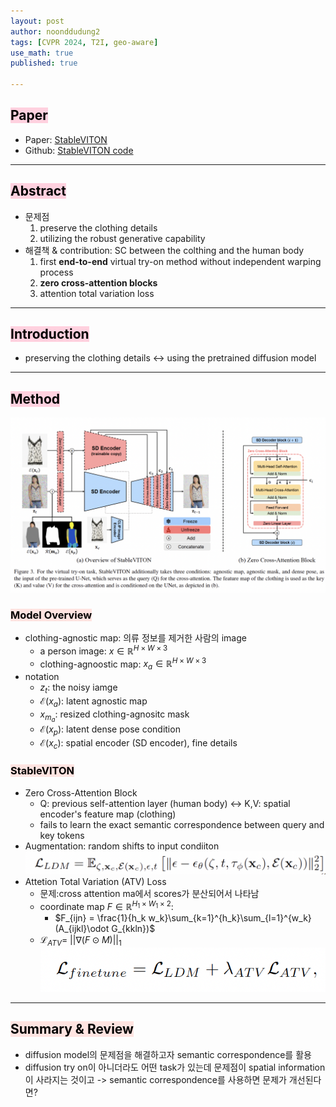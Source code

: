 ```yaml
---
layout: post
author: noonddudung2
tags: [CVPR 2024, T2I, geo-aware]
use_math: true
published: true

---
```

<!-- # <span style="color: black; background-color: #ffebb4"> [논문리뷰] Improving Semantic Correspondence with Veiwpoint-Guided Spherical Maps</span> -->
## <span style="color: black; background-color: #ffd1df">Paper</span>
* Paper: [StableVITON]()
* Github: [StableVITON code]()

---

## <span style="color: black; background-color: #ffd1df">Abstract</span>
* 문제점
  1. preserve the clothing details
  2. utilizing the robust generative capability
* 해결책 & contribution: SC between the colthing and the human body
  1. first **end-to-end** virtual try-on method without independent warping process
  1. **zero cross-attention blocks**
  2. attention total variation loss

---

## <span style="color: black; background-color: #ffd1df">Introduction</span>
* preserving the clothing details <-> using the pretrained diffusion model

---

## <span style="color: black; background-color: #ffd1df">Method</span>
![pipeline](images/stableviton/pipeline.png)
### <span style="color: black; background-color: #ffe4e1">Model Overview</span>
* clothing-agnostic map: 의류 정보를 제거한 사람의 image
  * a person image: $x \in \mathbb{R}^{H \times W \times 3}$
  * clothing-agnoostic map: $x_a \in \mathbb{R}^{H \times W \times 3}$
* notation
  * $z_t$: the noisy iamge
  * $\mathcal{E}(x_a)$: latent agnostic map
  * $x_{m_a}$: resized clothing-agnositc mask
  * $\mathcal{E}(x_p)$: latent dense pose condition
  * $\mathcal{E}(x_c)$: spatial encoder (SD encoder), fine details 

### <span style="color: black; background-color: #ffe4e1">StableVITON</span>
* Zero Cross-Attention Block
  * Q: previous self-attention layer (human body) <-> K,V: spatial encoder's feature map (clothing)
  * fails to learn the exact semantic correspondence between query and key tokens
* Augmentation: random shifts to input condiiton
  ![stableviton_eq1](images/stableviton/stableviton_eq1.png)
* Attetion Total Variation (ATV) Loss
  * 문제:cross attention ma에서 scores가 분산되어서 나타남
  * coordinate map $F \in \mathbb{R}^{H_1 \times W_1 \times 2}$:
    * $F_{ijn} = \frac{1}{h_k w_k}\sum_{k=1}^{h_k}\sum_{l=1}^{w_k}(A_{ijkl}\odot G_{kkln})$
  * $\mathcal{L}_{ATV}=\ \lvert\lvert \nabla (F \odot M)\rvert\rvert_1$
  ![stablevition_eq2](images/stableviton/stableviton_eq2.png)  



---

## <span style="color: black; background-color: #ffe4e1">Summary & Review</span>
* diffusion model의 문제점을 해결하고자 semantic correspondence를 활용
* diffusion try on이 아니더라도 어떤 task가 있는데 문제점이 spatial information이 사라지는 것이고 -> semantic correspondence를 사용하면 문제가 개선된다면?

<!-- 
# Sample heading 1

## Sample heading 2
å
### Sample heading 3

#### Sample heading 4

##### Sample heading 5

###### Sample heading 6

Mauris viverra dictum ultricies. Vestibulum quis ipsum euismod, facilisis metus sed, varius ipsum. Donec scelerisque lacus libero, eu dignissim sem venenatis at. Etiam id nisl ut lorem gravida euismod.

## Lists

Unordered:

- Fusce non velit cursus ligula mattis convallis vel at metus[^2].
- Sed pharetra tellus massa, non elementum eros vulputate non.
- Suspendisse potenti.

Ordered:

1. Quisque arcu felis, laoreet vel accumsan sit amet, fermentum at nunc.
2. Sed massa quam, auctor in eros quis, porttitor tincidunt orci.
3. Nulla convallis id sapien ornare viverra.
4. Nam a est eget ligula pellentesque posuere.

## Blockquote

The following is a blockquote:

> Suspendisse tempus dolor nec risus sodales posuere. Proin dui dui, mollis a consectetur molestie, lobortis vitae tellus.

## Thematic breaks (<hr>)

Mauris viverra dictum ultricies[^3]. Vestibulum quis ipsum euismod, facilisis metus sed, varius ipsum. Donec scelerisque lacus libero, eu dignissim sem venenatis at. Etiam id nisl ut lorem gravida euismod. **You can put some text inside the horizontal rule like so.**

---

{: data-content="hr with text"}

Mauris viverra dictum ultricies. Vestibulum quis ipsum euismod, facilisis metus sed, varius ipsum. Donec scelerisque lacus libero, eu dignissim sem venenatis at. Etiam id nisl ut lorem gravida euismod. **Or you can just have an clean horizontal rule.**

---

Mauris viverra dictum ultricies. Vestibulum quis ipsum euismod, facilisis metus sed, varius ipsum. Donec scelerisque lacus libero, eu dignissim sem venenatis at. Etiam id nisl ut lorem gravida euismod. Or you can just have an clean horizontal rule.

## Code

Now some code:

```
const ultimateTruth = 'follow middlepath';
console.log(ultimateTruth);
```

And here is some `inline code`!

## Tables

Now a table:


| Tables        |      Are      |  Cool |
| --------------- | :-------------: | ------: |
| col 3 is      | right-aligned | $1600 |
| col 2 is      |   centered   |   $12 |
| zebra stripes |   are neat   |    $1 |

## Images

![theme logo](http://www.abhinavsaxena.com/images/abhinav.jpeg)

This is an image[^4]

---

{: data-content="footnotes"}

[^1]: this is a footnote. You should reach here if you click on the corresponding superscript number.
    
[^2]: hey there, don't forget to read all the footnotes!
    
[^3]: this is another footnote.
    
[^4]: this is a very very long footnote to test if a very very long footnote brings some problems or not; hope that there are no problems but you know sometimes problems arise from nowhere. -->
